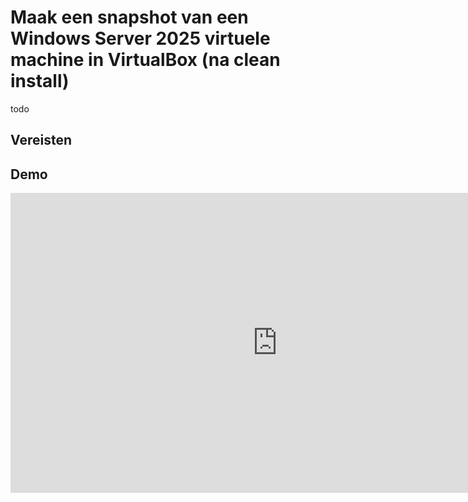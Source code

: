 # Maak een snapshot van een Windows Server 2025 virtuele machine in VirtualBox (na clean install)
todo

## Vereisten


## Demo
<iframe width="854" height="480" src="https://www.youtube.com/embed/YZI8bdNyJxg?autoplay=0&loop=0&mute=0" title="YouTube video player" frameborder="0" allow="accelerometer; autoplay; clipboard-write; encrypted-media; gyroscope; picture-in-picture; web-share" referrerpolicy="strict-origin-when-cross-origin" allowfullscreen></iframe>